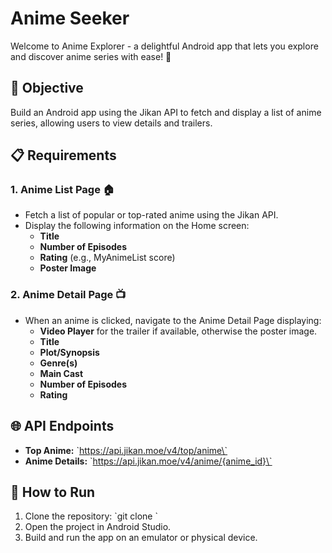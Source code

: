 # Anime Seeker
Welcome to Anime Explorer - a delightful Android app that lets you explore and discover anime series with ease! 🎉

## 🎯 Objective
Build an Android app using the Jikan API to fetch and display a list of anime series, allowing users to view details and trailers.

## 📋 Requirements

### 1. Anime List Page 🏠
- Fetch a list of popular or top-rated anime using the Jikan API.
- Display the following information on the Home screen:
  - **Title**
  - **Number of Episodes**
  - **Rating** (e.g., MyAnimeList score)
  - **Poster Image**

### 2. Anime Detail Page 📺
- When an anime is clicked, navigate to the Anime Detail Page displaying:
  - **Video Player** for the trailer if available, otherwise the poster image.
  - **Title**
  - **Plot/Synopsis**
  - **Genre(s)**
  - **Main Cast**
  - **Number of Episodes**
  - **Rating**

## 🌐 API Endpoints
- **Top Anime:** \`https://api.jikan.moe/v4/top/anime\`
- **Anime Details:** \`https://api.jikan.moe/v4/anime/{anime_id}\`

## 🚀 How to Run
1. Clone the repository: \`git clone <repository-link>\`
2. Open the project in Android Studio.
3. Build and run the app on an emulator or physical device.
